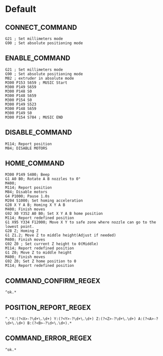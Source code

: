 # Default

## CONNECT_COMMAND

    G21 ; Set millimeters mode
    G90 ; Set absolute positioning mode

## ENABLE_COMMAND

    G21 ; Set millimeters mode
    G90 ; Set absolute positioning mode
    M82 ; extruder in absolute mode
    M300 P153 S659 ; MUSIC Start
    M300 P149 S659
    M300 P148 S0
    M300 P148 S659
    M300 P154 S0
    M300 P149 S523
    M300 P148 S659
    M300 P149 S0
    M300 P154 S784 ; MUSIC END

## DISABLE_COMMAND

    M114; Report position
    M84; DISABLE MOTORS

## HOME_COMMAND

    M300 P149 S400; Beep
    G1 A0 B0; Rotate A B nozzles to 0°
    M400;
    M114; Report position
    M84; Disable motors
    G4 P1000; Pause 1.0s
    M204 S1000; Set homing acceleration
    G28 X Y A B; Homing X Y A B
    M400; Finish moves
    G92 X0 Y352 A0 B0; Set X Y A B home position
    M114; Report redefined position
    G1 X95 Y334 F12000; Move X Y to safe zone where nozzle can go to the lowest point.
    G28 Z; Homing Z
    G1 Z1.2; Move Z to middle height(Adjust if needed)
    M400; Finish moves
    G92 Z0 ; Set current Z height to 0(Middle)
    M114; Report redefined position
    G1 Z0; Move Z to middle height
    M400; Finish moves
    G92 Z0; Set Z home position to 0
    M114; Report redefined position

## COMMAND_CONFIRM_REGEX

    ^ok.*

## POSITION_REPORT_REGEX

    ^.*X:(?<X>-?\d+\.\d+) Y:(?<Y>-?\d+\.\d+) Z:(?<Z>-?\d+\.\d+) A:(?<A>-?\d+\.\d+) B:(?<B>-?\d+\.\d+).*

## COMMAND_ERROR_REGEX

    ^ok.*

